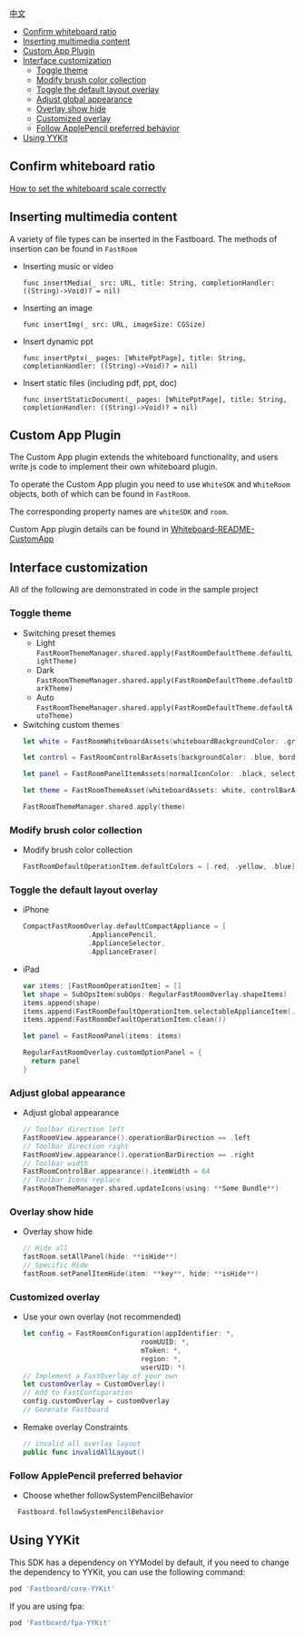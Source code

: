 [中文](Advance-zh.md)

- [Confirm whiteboard ratio](#confirm-whiteboard-ratio)
- [Inserting multimedia content](#inserting-multimedia-content)
- [Custom App Plugin](#custom-app-plugin)
- [Interface customization](#interface-customization)
  - [Toggle theme](#toggle-theme)
  - [Modify brush color collection](#modify-brush-color-collection)
  - [Toggle the default layout overlay](#toggle-the-default-layout-overlay)
  - [Adjust global appearance](#adjust-global-appearance)
  - [Overlay show hide](#overlay-show-hide)
  - [Customized overlay](#customized-overlay)
  - [Follow ApplePencil preferred behavior](#follow-applepencil-preferred-behavior)
- [Using YYKit](#using-yykit)

## Confirm whiteboard ratio

[How to set the whiteboard scale correctly](ratio.md)

## Inserting multimedia content

A variety of file types can be inserted in the Fastboard. The methods of insertion can be found in `FastRoom`
- Inserting music or video
   
  `func insertMedia(_ src: URL, title: String, completionHandler: ((String)->Void)? = nil)`
- Inserting an image

  `func insertImg(_ src: URL, imageSize: CGSize)`
- Insert dynamic ppt

  `func insertPptx(_ pages: [WhitePptPage],
                           title: String,
                           completionHandler: ((String)->Void)? = nil)`
- Insert static files (including pdf, ppt, doc)

  `func insertStaticDocument(_ pages: [WhitePptPage],
                                     title: String,
                                     completionHandler: ((String)->Void)? = nil)`

## Custom App Plugin

The Custom App plugin extends the whiteboard functionality, and users write js code to implement their own whiteboard plugin.

To operate the Custom App plugin you need to use `WhiteSDK` and `WhiteRoom` objects, both of which can be found in `FastRoom`.

The corresponding property names are `whiteSDK` and `room`.

Custom App plugin details can be found in [Whiteboard-README-CustomApp](https://github.com/netless-io/Whiteboard-iOS/blob/master/README.md#custom-app-plugin)

## Interface customization
All of the following are demonstrated in code in the sample project
### Toggle theme
- Switching preset themes
    - Light `FastRoomThemeManager.shared.apply(FastRoomDefaultTheme.defaultLightTheme)`
    - Dark `FastRoomThemeManager.shared.apply(FastRoomDefaultTheme.defaultDarkTheme)`
    - Auto `FastRoomThemeManager.shared.apply(FastRoomDefaultTheme.defaultAutoTheme)`
- Switching custom themes
    ```Swift
    let white = FastRoomWhiteboardAssets(whiteboardBackgroundColor: .green, containerColor: .yellow)

    let control = FastRoomControlBarAssets(backgroundColor: .blue, borderColor: .gray, effectStyle: .init(style: .regular))

    let panel = FastRoomPanelItemAssets(normalIconColor: .black, selectedIconColor: .systemRed, highlightBgColor: .cyan, subOpsIndicatorColor: .yellow, pageTextLabelColor: .orange)

    let theme = FastRoomThemeAsset(whiteboardAssets: white, controlBarAssets: control, panelItemAssets: panel)

    FastRoomThemeManager.shared.apply(theme)
    ```

### Modify brush color collection
- Modify brush color collection 
  ```Swift
  FastRoomDefaultOperationItem.defaultColors = [.red, .yellow, .blue]
  ```

### Toggle the default layout overlay
- iPhone
    ```swift
    CompactFastRoomOverlay.defaultCompactAppliance = [
                    .AppliancePencil,
                    .ApplianceSelector,
                    .ApplianceEraser]
    ```
 - iPad
     ```swift
     var items: [FastRoomOperationItem] = []
     let shape = SubOpsItem(subOps: RegularFastRoomOverlay.shapeItems)
     items.append(shape)
     items.append(FastRoomDefaultOperationItem.selectableApplianceItem(.AppliancePencil, shape: nil))
     items.append(FastRoomDefaultOperationItem.clean())

     let panel = FastRoomPanel(items: items)

     RegularFastRoomOverlay.customOptionPanel = {
       return panel
     }
     ```       
### Adjust global appearance
- Adjust global appearance
  ```swift
  // Toolbar direction left
  FastRoomView.appearance().operationBarDirection == .left
  // Toolbar direction right
  FastRoomView.appearance().operationBarDirection == .right
  // Toolbar width
  FastRoomControlBar.appearance().itemWidth = 64
  // Toolbar Icons replace
  FastRoomThemeManager.shared.updateIcons(using: **Some Bundle**)
  ```
### Overlay show hide
- Overlay show hide
  ```swift
  // Hide all
  fastRoom.setAllPanel(hide: **isHide**)
  // Specific Hide 
  fastRoom.setPanelItemHide(item: **key**, hide: **isHide**)
  ```
### Customized overlay
- Use your own overlay (not recommended)
  ```swift
  let config = FastRoomConfiguration(appIdentifier: *,
                               roomUUID: *,
                               mToken: *,
                               region: *,
                               userUID: *)
  // Implement a FastOverlay of your own
  let customOverlay = CustomOverlay()
  // Add to FastConfiguration
  config.customOverlay = customOverlay
  // Generate Fastboard
  ```
- Remake overlay Constraints
  ```swift
  // invalid all overlay layout
  public func invalidAllLayout()
  ```

### Follow ApplePencil preferred behavior
- Choose whether followSystemPencilBehavior
```swift
  Fastboard.followSystemPencilBehavior
```

## Using YYKit
This SDK has a dependency on YYModel by default, if you need to change the dependency to YYKit, you can use the following command:

``` ruby
pod 'Fastboard/core-YYKit'
```

If you are using fpa:

``` ruby
pod 'Fastboard/fpa-YYKit'
```